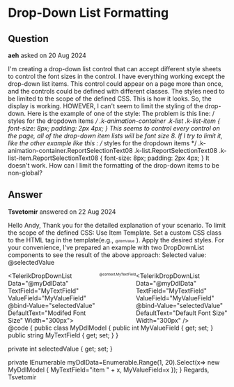 # Drop-Down List Formatting

## Question

**aeh** asked on 20 Aug 2024

I'm creating a drop-down list control that can accept different style sheets to control the font sizes in the control. I have everything working except the drop-down list items. This control could appear on a page more than once, and the controls could be defined with different classes. The styles need to be limited to the scope of the defined CSS. This is how it looks. So, the display is working. HOWEVER, I can't seem to limit the styling of the drop-down. Here is the example of one of the style: <style> /* reduce default 14px font-size */ .k-button.ReportSelectionText08, .k-input.ReportSelectionText08, .k-input.ReportSelectionText08 .k-input-inner.ReportSelectionText08, .k-picker.ReportSelectionText08, .k-picker.ReportSelectionText08 .k-input-inner.ReportSelectionText08 { font-size: 8px; } /* reduce default 4px/8px paddings */ .k-button.ReportSelectionText08, .k-picker.ReportSelectionText08 .k-input-inner.ReportSelectionText08, .k-input.ReportSelectionText08 .k-input-inner.ReportSelectionText08, .k-button.k-input-button.ReportSelectionText08 { padding: 2px 4px; } /* remove default 20px min-height */ .k-button.k-input-button.ReportSelectionText08 .k-button-icon.ReportSelectionText08 { min-height: initial; } /* styles for the dropdown items */ .k-animation-container .k-list .k-list-item { font-size: 8px; padding: 2px 4px; } </style> The problem is this line: /* styles for the dropdown items */ .k-animation-container .k-list .k-list-item { font-size: 8px; padding: 2px 4px; } This seems to control every control on the page, all of the drop-down item lists will be font size 8. If I try to limit it, like the other example like this : /* styles for the dropdown items */ .k-animation-container.ReportSelectionText08 .k-list.ReportSelectionText08 .k-list-item.ReportSelectionText08 { font-size: 8px; padding: 2px 4px; } It doesn't work. How can I limit the formatting of the drop-down items to be non-global?

## Answer

**Tsvetomir** answered on 22 Aug 2024

Hello Andy, Thank you for the detailed explanation of your scenario. To limit the scope of the defined CSS: Use Item Template. Set a custom CSS class to the HTML tag in the template(e.g., <span class="custom-item">@itemValue</span> ). Apply the desired styles. For your convenience, I've prepared an example with two DropDownList components to see the result of the above approach: Selected value: @selectedValue <br /> <div style="display:flex"> <TelerikDropDownList Data="@myDdlData" TextField="MyTextField" ValueField="MyValueField" @bind-Value="selectedValue" DefaultText="Modifed Font Size" Width="300px"> <ItemTemplate> <span class="custom-item"> @context.MyTextField </span> </ItemTemplate> </TelerikDropDownList> <TelerikDropDownList Data="@myDdlData" TextField="MyTextField" ValueField="MyValueField" @bind-Value="selectedValue" DefaultText="Default Font Size" Width="300px" /> </div> <style>.custom-item { font-size: 8px;
} </style> @code {
public class MyDdlModel
{
public int MyValueField { get; set; }
public string MyTextField { get; set; }
}

private int selectedValue { get; set; }

private IEnumerable <MyDdlModel> myDdlData=Enumerable.Range(1, 20).Select(x=> new MyDdlModel { MyTextField="item " + x, MyValueField=x });
} Regards, Tsvetomir
